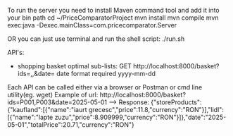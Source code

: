 To run the server you need to install Maven command tool and add it into your bin path
cd ~/PriceComparatorProject
mvn install
mvn compile
mvn exec:java -Dexec.mainClass=com.pricecomparator.Server

OR you can just use terminal and run the shell script: ./run.sh

API's:
- shopping basket optimal sub-lists: GET http://localhost:8000/basket?ids=<id1>,<id2>,<id3>&date=<date>
date format required yyyy-mm-dd

Each API can be called either via a browser or Postman or cmd line utility(eg. wget)
Example of url:
http://localhost:8000/basket?ids=P001,P003&date=2025-05-01 --> Response: {"storeProducts":{"kaufland":[{"name":"iaurt grecesc","price":11.8,"currency":"RON"}],"lidl":[{"name":"lapte zuzu","price":8.909999,"currency":"RON"}]},"date":"2025-05-01","totalPrice":20.71,"currency":"RON"}